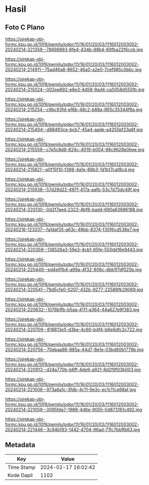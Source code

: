 # Hasil

## Foto C Plano

https://sirekap-obj-formc.kpu.go.id/10f8/pemilu/pdpr/11/16/01/20/03/1116012003002-20240214-221359--78698893-6fe4-434b-88b4-69fba22f6ccb.jpg

https://sirekap-obj-formc.kpu.go.id/10f8/pemilu/pdpr/11/16/01/20/03/1116012003002-20240214-214911--75ad46a8-8652-46a0-a2e0-7cef985c0bbc.jpg

https://sirekap-obj-formc.kpu.go.id/10f8/pemilu/pdpr/11/16/01/20/03/1116012003002-20240214-215024--002ee892-e8e3-4d58-9ad4-ca5058d555fb.jpg

https://sirekap-obj-formc.kpu.go.id/10f8/pemilu/pdpr/11/16/01/20/03/1116012003002-20240214-215254--c9bc93fd-ef6b-48c2-b88a-865c35344f6a.jpg

https://sirekap-obj-formc.kpu.go.id/10f8/pemilu/pdpr/11/16/01/20/03/1116012003002-20240214-215404--d88493ce-bcb7-45a4-aade-a4255bf23a6f.jpg

https://sirekap-obj-formc.kpu.go.id/10f8/pemilu/pdpr/11/16/01/20/03/1116012003002-20240214-215559--c7e5c8d8-824c-4019-b004-98c9628e0bee.jpg

https://sirekap-obj-formc.kpu.go.id/10f8/pemilu/pdpr/11/16/01/20/03/1116012003002-20240214-215821--a0f15f10-f398-4a1e-89b3-1d1b17caf8cd.jpg

https://sirekap-obj-formc.kpu.go.id/10f8/pemilu/pdpr/11/16/01/20/03/1116012003002-20240214-215938--57d29d22-497f-417a-aafb-53c7d75dc49f.jpg

https://sirekap-obj-formc.kpu.go.id/10f8/pemilu/pdpr/11/16/01/20/03/1116012003002-20240214-220130--0d2f7aed-2323-4bf8-badd-690a63686188.jpg

https://sirekap-obj-formc.kpu.go.id/10f8/pemilu/pdpr/11/16/01/20/03/1116012003002-20240216-123207--fa1daf35-a63c-48bb-8374-f30f6cd538e7.jpg

https://sirekap-obj-formc.kpu.go.id/10f8/pemilu/pdpr/11/16/01/20/03/1116012003002-20240214-220359--138526a3-59e3-4cb1-85fe-550dd16e9443.jpg

https://sirekap-obj-formc.kpu.go.id/10f8/pemilu/pdpr/11/16/01/20/03/1116012003002-20240214-220449--ed4e91b4-a99a-4f32-806c-dbb1f7df525b.jpg

https://sirekap-obj-formc.kpu.go.id/10f8/pemilu/pdpr/11/16/01/20/03/1116012003002-20240214-220541--79d5cfe0-0207-432b-9277-22588fb29069.jpg

https://sirekap-obj-formc.kpu.go.id/10f8/pemilu/pdpr/11/16/01/20/03/1116012003002-20240214-220632--1076bffb-b5aa-4111-a364-44a627e9f383.jpg

https://sirekap-obj-formc.kpu.go.id/10f8/pemilu/pdpr/11/16/01/20/03/1116012003002-20240214-220709--818813e5-d3be-4c60-b4f4-b6e6dfc2c722.jpg

https://sirekap-obj-formc.kpu.go.id/10f8/pemilu/pdpr/11/16/01/20/03/1116012003002-20240214-220756--70ebaa86-885a-44d7-8e1e-03bd60b1779b.jpg

https://sirekap-obj-formc.kpu.go.id/10f8/pemilu/pdpr/11/16/01/20/03/1116012003002-20240214-220913--d24a770b-b6ff-4de9-a921-8d2f9f03b003.jpg

https://sirekap-obj-formc.kpu.go.id/10f8/pemilu/pdpr/11/16/01/20/03/1116012003002-20240214-221006--973a6a1c-3fdb-4c11-9e3c-ec1c11ce68af.jpg

https://sirekap-obj-formc.kpu.go.id/10f8/pemilu/pdpr/11/16/01/20/03/1116012003002-20240214-221059--3095fde7-1988-4d6e-9055-0d873161c492.jpg

https://sirekap-obj-formc.kpu.go.id/10f8/pemilu/pdpr/11/16/01/20/03/1116012003002-20240214-221446--3c94b193-1442-4704-96ad-71fc7bbffb63.jpg


## Metadata

| Key        | Value               |
| ---------- | ------------------- |
| Time Stamp | 2024-02-17 16:02:42 |
| Kode Dapil | 1102                |



